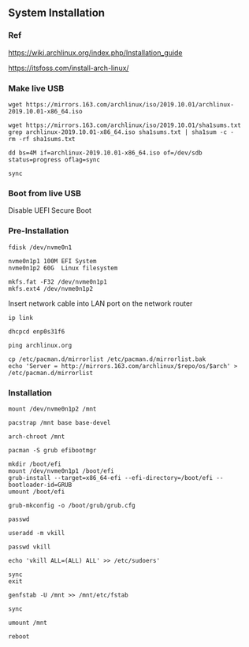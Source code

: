 ## System Installation

### Ref

https://wiki.archlinux.org/index.php/Installation_guide

https://itsfoss.com/install-arch-linux/

### Make live USB

```
wget https://mirrors.163.com/archlinux/iso/2019.10.01/archlinux-2019.10.01-x86_64.iso

wget https://mirrors.163.com/archlinux/iso/2019.10.01/sha1sums.txt
grep archlinux-2019.10.01-x86_64.iso sha1sums.txt | sha1sum -c -
rm -rf sha1sums.txt
```

```
dd bs=4M if=archlinux-2019.10.01-x86_64.iso of=/dev/sdb status=progress oflag=sync

sync
```

### Boot from live USB

Disable UEFI Secure Boot

### Pre-Installation

```
fdisk /dev/nvme0n1

nvme0n1p1 100M EFI System
nvme0n1p2 60G  Linux filesystem
```

```
mkfs.fat -F32 /dev/nvme0n1p1
mkfs.ext4 /dev/nvme0n1p2
```

Insert network cable into LAN port on the network router

```
ip link

dhcpcd enp0s31f6

ping archlinux.org
```

```
cp /etc/pacman.d/mirrorlist /etc/pacman.d/mirrorlist.bak
echo 'Server = http://mirrors.163.com/archlinux/$repo/os/$arch' > /etc/pacman.d/mirrorlist
```

### Installation

```
mount /dev/nvme0n1p2 /mnt
```

```
pacstrap /mnt base base-devel
```

```
arch-chroot /mnt

pacman -S grub efibootmgr

mkdir /boot/efi
mount /dev/nvme0n1p1 /boot/efi
grub-install --target=x86_64-efi --efi-directory=/boot/efi --bootloader-id=GRUB
umount /boot/efi

grub-mkconfig -o /boot/grub/grub.cfg

passwd

useradd -m vkill

passwd vkill

echo 'vkill ALL=(ALL) ALL' >> /etc/sudoers'

sync
exit
```

```
genfstab -U /mnt >> /mnt/etc/fstab
```

```
sync

umount /mnt

reboot
```

